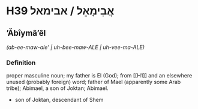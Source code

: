 # H39 אֲבִימָאֵל / אבימאל

## ʼĂbîymâʼêl

_(ab-ee-maw-ale' | uh-bee-maw-ALE | uh-vee-ma-ALE)_

### Definition

proper masculine noun; my father is El (God); from [[H1]] and an elsewhere unused (probably foreign) word; father of Mael (apparently some Arab tribe); Abimael, a son of Joktan; Abimael.

- son of Joktan, descendant of Shem
